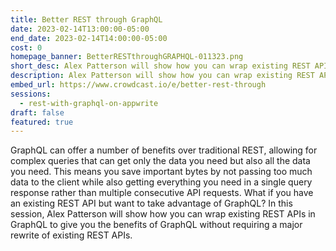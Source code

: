 ```yaml
---
title: Better REST through GraphQL
date: 2023-02-14T13:00:00-05:00
end_date: 2023-02-14T14:00:00-05:00
cost: 0
homepage_banner: BetterRESTthroughGRAPHQL-011323.png
short_desc: Alex Patterson will show how you can wrap existing REST APIs in GraphQL to give you the benefits of GraphQL without requiring a major rewrite of existing REST APIs.
description: Alex Patterson will show how you can wrap existing REST APIs in GraphQL to give you the benefits of GraphQL without requiring a major rewrite of existing REST APIs.
embed_url: https://www.crowdcast.io/e/better-rest-through
sessions:
  - rest-with-graphql-on-appwrite
draft: false
featured: true
---
```


GraphQL can offer a number of benefits over traditional REST, allowing for complex queries that can get only the data you need but also all the data you need. This means you save important bytes by not passing too much data to the client while also getting everything you need in a single query response rather than multiple consecutive API requests. What if you have an existing REST API but want to take advantage of GraphQL? In this session, Alex Patterson will show how you can wrap existing REST APIs in GraphQL to give you the benefits of GraphQL without requiring a major rewrite of existing REST APIs.